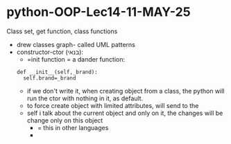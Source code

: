 # python-OOP-Lec14-11-MAY-25
Class set, get function, class functions
* drew classes graph- called UML patterns
* constructor-ctor (בנאי):
  * =init function = a dander function:
  ```
  def __init__(self,_brand):
    self.brand=_brand
  ```
  * if we don't write it, when creating object from a class, 
  the python will run the ctor with nothing in it, as default.
  * to force create object with limited attributes, will send to the 
  * self i talk about the current object and only on it, the changes will be change only on this object
    * = this in other languages
    * 
